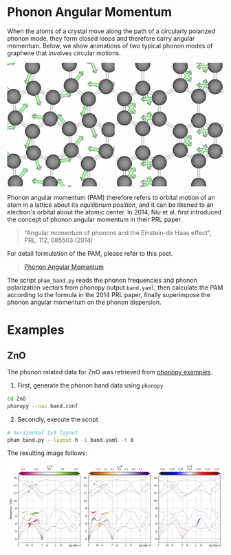 # Phonon Angular Momentum


When the atoms of a crystal move along the path of a circularly polarized phonon
mode, they form closed loops and therefore carry angular momentum.  Below, we
show animations of two typical phonon modes of graphene that involves circular
motions.

![Graphene Acoustic Mode at K-point](./img/gr_acoustic_mode.gif)      ![Graphene Optical Mode at K-point](./img/gr_optical_mode.gif)

Phonon angular momentum (PAM) therefore refers to orbital motion of an atom in a
lattice about its *equilibrium position*, and it can be likened to an electron's
orbital about the atomic center. In 2014, Niu et al. first introduced the
concept of phonon angular momentum in their PRL paper.

> "Angular momentum of phonons and the Einstein-de Haas effect", PRL, 112, 085503 (2014)

For detail formulation of the PAM, please refer to this post.

> [Phonon Angular Momentum](http://staff.ustc.edu.cn/~zqj/posts/Phonon-Angular-Momentum/)

The script `pham_band.py` reads the phonon frequencies and phonon polarization
vectors from phonopy output `band.yaml`, then calculate the PAM according to
the formula in the 2014 PRL paper, finally superimpose the phonon angular
momentum on the phonon dispersion.

# Examples

## ZnO

The phonon related data for ZnO was retrieved from [phonopy
examples](https://github.com/phonopy/phonopy/tree/develop/example/ZnO).

1. First, generate the phonon band data using `phonopy`

  ```bash
  cd ZnO
  phonopy --nac band.conf
  ```

2. Secondly, execute the script

  ```bash
  # horizontal 1x3 layout
  pham_band.py --layout h -i band.yaml -t 0
  ```

The resulting image follows:

![ZnO PAM](./ZnO/zno_pam_h.png)

